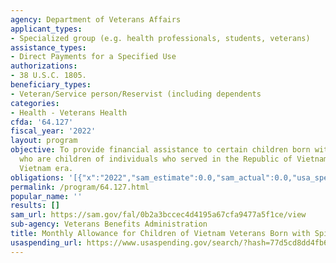 ```yaml
---
agency: Department of Veterans Affairs
applicant_types:
- Specialized group (e.g. health professionals, students, veterans)
assistance_types:
- Direct Payments for a Specified Use
authorizations:
- 38 U.S.C. 1805.
beneficiary_types:
- Veteran/Service person/Reservist (including dependents
categories:
- Health - Veterans Health
cfda: '64.127'
fiscal_year: '2022'
layout: program
objective: To provide financial assistance to certain children born with spina bifida
  who are children of individuals who served in the Republic of Vietnam during the
  Vietnam era.
obligations: '[{"x":"2022","sam_estimate":0.0,"sam_actual":0.0,"usa_spending_actual":22965522.0},{"x":"2023","sam_estimate":0.0,"sam_actual":0.0,"usa_spending_actual":18159635.0},{"x":"2024","sam_estimate":0.0,"sam_actual":0.0,"usa_spending_actual":0.0}]'
permalink: /program/64.127.html
popular_name: ''
results: []
sam_url: https://sam.gov/fal/0b2a3bccec4d4195a67cfa9477a5f1ce/view
sub-agency: Veterans Benefits Administration
title: Monthly Allowance for Children of Vietnam Veterans Born with Spina Bifida
usaspending_url: https://www.usaspending.gov/search/?hash=77d5cd8dd4fb66ff64a14795bfb11307
---
```

